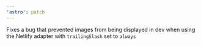 ```yaml
---
'astro': patch
---
```


Fixes a bug that prevented images from being displayed in dev when using the Netlify adapter with `trailingSlash` set to `always`
